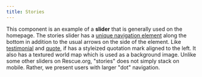 ```yaml
---
title: Stories
---
```

This component is an example of a **slider** that is generally used on the homepage.
The stories slider has a [unique navigation element](/?p=molecules-pager-list-1) along the bottom in addition to the usual arrows on the side of the element. Like [testimonial](/?p=components-testimonial) and [quote](/?p=components-quote),
if has a styleized quotation mark aligned to the left. It also has a textured world map which is used as a background image. Unlike some other sliders on Rescue.org, "stories"
does not simply stack on mobile. Rather, we present users with larger "dot" navigation.